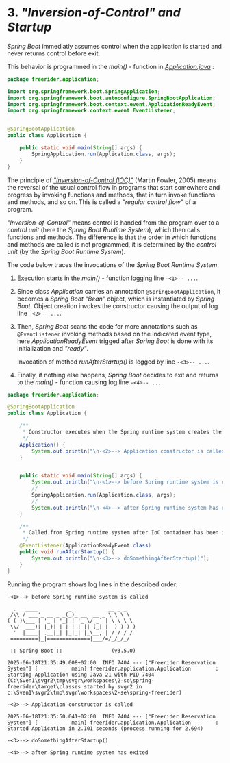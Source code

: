 # 3. *"Inversion-of-Control" and Startup*

*Spring Boot* immediatly assumes control when the application is started and
never returns control before exit.

This behavior is programmed in the *main()* - function in
[*Application.java*](src/main/java/freerider/application/Application.java) :

```java
package freerider.application;

import org.springframework.boot.SpringApplication;
import org.springframework.boot.autoconfigure.SpringBootApplication;
import org.springframework.boot.context.event.ApplicationReadyEvent;
import org.springframework.context.event.EventListener;


@SpringBootApplication
public class Application {

    public static void main(String[] args) {
        SpringApplication.run(Application.class, args);
    }
}
```

The principle of
[*"Inversion-of-Control (IOC)"*](https://martinfowler.com/bliki/InversionOfControl.html)
(Martin Fowler, 2005)
means the reversal of the usual control flow in programs that start somewhere
and progress by invoking functions and methods, that in turn invoke functions
and methods, and so on. This is called a *"regular control flow"* of a
program.

*"Inversion-of-Control"* means control is handed from the program over to a
*control unit* (here the *Spring Boot Runtime System*), which then calls
functions and methods.
The difference is that the order in which functions and methods are called
is not programmed, it is determined by the *control unit* (by the *Spring Boot
Runtime System*).

The code below traces the invocations of the *Spring Boot Runtime System*.

1. Execution starts in the *main()* - function logging line `-<1>-- ...`.

1. Since class *Application* carries an annotation `@SpringBootApplication`,
    it becomes a *Spring Boot* *"Bean"* object, which is instantiated by
    *Spring Boot*. Object creation invokes the constructor causing the
    output of log line `-<2>-- ...`.

1. Then, *Spring Boot* scans the code for more annotations such as
    `@EventListener` invoking methods based on the indicated event type,
    here *ApplicationReadyEvent* trigged after *Spring Boot* is done
    with its initialization and *"ready"*.

    Invocation of method *runAfterStartup()* is logged by line `-<3>-- ...`.

1. Finally, if nothing else happens, *Spring Boot* decides to exit and
    returns to the *main()* - function causing log line `-<4>-- ...`.


```java
package freerider.application;

@SpringBootApplication
public class Application {

    /**
     * Constructor executes when the Spring runtime system creates the Application Bean.
     */
    Application() {
        System.out.println("\n-<2>--> Application constructor is called\n");
    }


    public static void main(String[] args) {
        System.out.println("\n-<1>--> before Spring runtime system is called\n");
        // 
        SpringApplication.run(Application.class, args);
        // 
        System.out.println("\n-<4>--> after Spring runtime system has exited\n");
    }

    /**
     * Called from Spring runtime system after IoC container has been initialized.
     */
    @EventListener(ApplicationReadyEvent.class)
    public void runAfterStartup() {
        System.out.println("\n-<3>--> doSomethingAfterStartup()");
    }
}
```

Running the program shows log lines in the described order.

```
-<1>--> before Spring runtime system is called

  .   ____          _            __ _ _
 /\\ / ___'_ __ _ _(_)_ __  __ _ \ \ \ \
( ( )\___ | '_ | '_| | '_ \/ _` | \ \ \ \
 \\/  ___)| |_)| | | | | || (_| |  ) ) ) )
  '  |____| .__|_| |_|_| |_\__, | / / / /
 =========|_|==============|___/=/_/_/_/

 :: Spring Boot ::                (v3.5.0)

2025-06-18T21:35:49.008+02:00  INFO 7404 --- ["Freerider Reservation System"] [           main] freerider.application.Application        : Starting Application using Java 21 with PID 7404 (C:\Sven1\svgr2\tmp\svgr\workspaces\2-se\spring-freerider\target\classes started by svgr2 in c:\Sven1\svgr2\tmp\svgr\workspaces\2-se\spring-freerider)

-<2>--> Application constructor is called

2025-06-18T21:35:50.041+02:00  INFO 7404 --- ["Freerider Reservation System"] [           main] freerider.application.Application        : Started Application in 2.101 seconds (process running for 2.694)

-<3>--> doSomethingAfterStartup()

-<4>--> after Spring runtime system has exited
```
